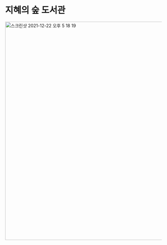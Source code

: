 # 지혜의 숲 도서관
<img width="700" alt="스크린샷 2021-12-22 오후 5 18 19" src="https://user-images.githubusercontent.com/81343131/147059542-0a0592e2-ba7e-4eda-a8cd-78e29870b757.png">

